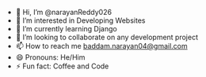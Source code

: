 - 👋 Hi, I’m @narayanReddy026
- 👀 I’m interested in Developing Websites
- 🌱 I’m currently learning Django
- 💞️ I’m looking to collaborate on any development project
- 📫 How to reach me baddam.narayan04@gmail.com
- 😄 Pronouns: He/Him
- ⚡ Fun fact: Coffee and Code

<!---
narayanReddy026/narayanReddy026 is a ✨ special ✨ repository because its `README.md` (this file) appears on your GitHub profile.
You can click the Preview link to take a look at your changes.
--->
